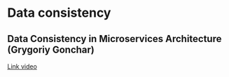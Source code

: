 # Data consistency 

## Data Consistency in Microservices Architecture (Grygoriy Gonchar)

[Link video](https://www.youtube.com/watch?v=CFdPDfXy6Y0)

